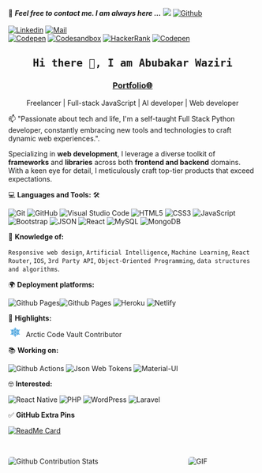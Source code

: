 <!--

## Complete list of GitHub markdown emoji markup
https://gist.github.com/rxaviers/7360908

## Technologies Icons 
https://simpleicons.org/

-->
📝 ***Feel free to contact me. I am always here ...*** <img src="https://media.giphy.com/media/WUlplcMpOCEmTGBtBW/giphy.gif" width="30">  [![Github](https://img.shields.io/github/followers/AIwaziri?label=Follow%20Me&style=social)](https://github.com/AIwaziri)
<br>
<br>
[![Linkedin](https://img.shields.io/badge/LinkedIn-AiWaziri-blue?logo=Linkedin&logoColor=blue&labelColor=black)](https://www.linkedin.com/in/realwaziri/)
[![Mail](https://img.shields.io/badge/Outlook-Ai.waziri@outlook.com-blue?logo=Gmail&logoColor=blue&labelColor=black)](mailto:Ai.waziri@outlook.com)
<br>
[![Codepen](https://img.shields.io/badge/Codepen-AiWaziri-gray?logo=codepen&logoColor=white&labelColor=black)](https://codepen.io/AIwaziri)
[![Codesandbox](https://img.shields.io/badge/Codesandbox-AiWaziri-gray?logo=codesandbox&logoColor=white&labelColor=black)](https://codesandbox.io/u/aiwaziri)
[![HackerRank](https://img.shields.io/badge/HackerRank-AiWaziri-brightgreen?logo=HackerRank&logoColor=Green&labelColor=black)](https://www.hackerrank.com/aiwaziri)
[![Codepen](https://img.shields.io/badge/Codewars-AiWaziri-maroon?logo=codewars&logoColor=maroon&labelColor=black)](https://www.codewars.com/users/AIwaziri)
<!-- [![HitCount](https://hits.dwyl.com/AIWaziri/aiwaziri.svg?style=flat-square)](http://hits.dwyl.com/AIWaziri/aiwaziri) -->

<h2 align='center'><samp><strong>Hi there 👋, I am Abubakar Waziri</strong></samp></h2>
<h3 align='center'><strong><a href="https://aiwaziri.github.io/AiWaziri/" target="_blank">Portfolio🌐</a></strong></h3>
<p align='center'>Freelancer | Full-stack JavaScript | AI developer | Web developer</p>

<p align='left'> 📫 "Passionate about tech and life, I'm a self-taught Full Stack Python developer, constantly embracing new tools and technologies to craft dynamic web experiences.".</p>

Specializing in **web development**, I leverage a diverse toolkit of **frameworks** and **libraries** across both **frontend and backend** domains. With a keen eye for detail, I meticulously craft top-tier products that exceed expectations.

💻 **Languages and Tools:** 🛠️<br>

![Git](https://img.shields.io/badge/-Git-000000?style=flat&logo=git&logoColor=F05032&labelColor=ffffff)
![GitHub](https://img.shields.io/badge/-GitHub-000000?style=flat&logo=github&logoColor=000000&labelColor=ffffff)
![Visual Studio Code](https://img.shields.io/badge/-VSCode-000000?style=flat&logo=visual-studio-code&labelColor=007ACC)
![HTML5](https://img.shields.io/badge/-HTML5-000000?style=flat&logo=html5&logoColor=ffffff&labelColor=E34F26)
![CSS3](https://img.shields.io/badge/-CSS3-000000?style=flat&logo=css3&logoColor=ffffff&labelColor=1572B6) 
![JavaScript](https://img.shields.io/badge/-JavaScript-000000?style=flat&logo=javascript)
![Bootstrap](https://img.shields.io/badge/-Bootstrap-000000?style=flat&logo=bootstrap&logoColor=ffffff&labelColor=563D7C)
![JSON](https://img.shields.io/badge/-JSON-000000?style=flat&logo=JSON&logoColor=000000&labelColor=ffffff)
![React](https://img.shields.io/badge/-React-000000?style=flat&logo=react)
![MySQL](https://img.shields.io/badge/-MySQL-000000?style=flat&logo=mysql&labelColor=ffffff)
![MongoDB](https://img.shields.io/badge/-MongoDB-000000?style=flat&logo=mongodb&labelColor=ffffff)


🧐 **Knowledge of:**<br>

`Responsive web design`, `Artificial Intelligence`, `Machine Learning`, `React Router`,  `IOS`, `3rd Party API`, `Object-Oriented Programming`, `data structures and algorithms`.


🌍 **Deployment platforms:**<br>

<img alt="Github Pages" width="20px" height="20px" src="https://techcrunch.com/wp-content/uploads/2010/07/github-logo.png" />![Github Pages](https://img.shields.io/badge/-Github%20Pages-000000?style=flat&logo=github-pages) ![Heroku](https://img.shields.io/badge/-Heroku-000000?style=flat&logo=heroku&labelColor=430098) ![Netlify](https://img.shields.io/badge/-Netlify-000000?style=flat&logo=netlify&labelColor=000000)


🚩 **Highlights:** <br>
&nbsp;<img src='https://raw.githubusercontent.com/acervenky/animated-github-badges/master/assets/acbadge.gif' style="margin-top: 10px;" width="20px" height="20px">&nbsp;&nbsp;&nbsp;<span>Arctic Code Vault Contributor</span>


📚 **Working on:** <br>

![Github Actions](https://img.shields.io/badge/-Github%20Actions-000000?style=flat&logo=github-actions&logoColor=2088FF&labelColor=ffffff)
![Json Web Tokens](https://img.shields.io/badge/-Json%20Web%20Tokens-000000?style=flat&logo=json-web-tokens&logoColor=ffffff&labelColor=000000)
![Material-UI](https://img.shields.io/badge/-Material%20UI-000000?style=flat&logo=Material%20UI&logoColor=ffffff&labelColor=0081CB)


🤓 **Interested:** <br>

![React Native](https://img.shields.io/badge/-React%20Native-000000?style=flat&logo=react&labelColor=000000)
![PHP](https://img.shields.io/badge/-PHP-000000?style=flat&logo=PHP&logoColor=5466b8&labelColor=ffffff)
![WordPress](https://img.shields.io/badge/-WordPress-000000?style=flat&logo=wordpress&labelColor=21759B)
![Laravel](https://img.shields.io/badge/-Laravel-000000?style=flat&logo=laravel&logoColor=ffffff&labelColor=FF2D20)


✅  **GitHub Extra Pins**

[![ReadMe Card](https://github-readme-stats.vercel.app/api/pin/?username=AiWaziri&repo=my_resume)](https://github.com/aiwaziri/my_resume)

</br>
<p style="display: flex; justify-contect: space-between;">
<img style="border-radius: 5px; margin-bottom: 5px" alt="Github Contribution Stats" width="330px" height="240px" src="https://github-contribution-stats.vercel.app/api/?username=Ahmad-Sawalqeh" />
<img style="border-radius: 5px; margin: 0 0 5px 35px;" alt="GIF" width="320px" height="240px" src="https://miro.medium.com/max/875/1*Urc28sbnORGOW5oyohQ06g.gif" />
</p>
